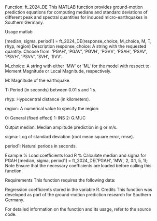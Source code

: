 Function: ft_2024_DE
This MATLAB function provides ground-motion prediction equations for computing medians and standard deviations of different peak and spectral quantities for induced micro-earthquakes in Southern Germany.

Usage
matlab

[median, sigma, period1] = ft_2024_DE(response_choice, M_choice, M, T, rhyp, region)
Description
response_choice: A string with the requested quantity. Choose from: 'PGAH', 'PGAV', 'PGVH', 'PGVV', 'PSAH', 'PSAV', 'PSVH', 'PSVV', 'SVH', 'SVV'.

M_choice: A string with either 'MW' or 'ML' for the model with respect to Moment Magnitude or Local Magnitude, respectively.

M: Magnitude of the earthquake.

T: Period (in seconds) between 0.01 s and 1 s.

rhyp: Hypocentral distance (in kilometers).

region: A numerical value to specify the region:

0: General (fixed effect)
1: INS
2: G.MUC

Output
median: Median amplitude prediction in g or m/s.

sigma: Log of standard deviation (root mean square error, rmse).

period1: Natural periods in seconds.

Example
% Load coefficients
load R
% Calculate median and sigma for PGAH
[median, sigma, period1] = ft_2024_DE('PGAH', 'MW', 2, 0.1, 5, 1);
Note
Ensure that the necessary coefficients are loaded before calling this function.

Requirements
This function requires the following data:

Regression coefficients stored in the variable R.
Credits
This function was developed as part of the ground-motion prediction research for Southern Germany.

For detailed information on the function and its usage, refer to the source code.
